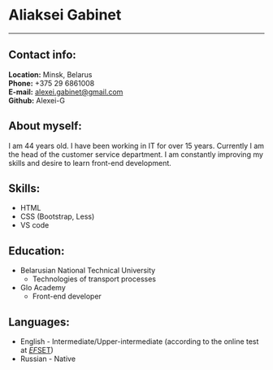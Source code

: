 # Aliaksei Gabinet
-------

## Contact info:

**Location:** Minsk, Belarus  
**Phone:** +375 29 6861008  
**E-mail:** alexei.gabinet@gmail.com  
**Github:** Alexei-G 

## About myself:

I am 44 years old. I have been working in IT for over 15 years. 
Currently I am the head of the customer service department. 
I am constantly improving my skills and desire to learn front-end development.

## Skills:
* HTML
* CSS (Bootstrap, Less)
* VS code

## Education:
* Belarusian National Technical University
    * Technologies of transport processes
* Glo Academy
    * Front-end developer

## Languages:
* English - Intermediate/Upper-intermediate (according to the online test at [*EF*SET](www.efset.org))
* Russian - Native
